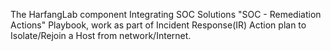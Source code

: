 The HarfangLab component Integrating SOC Solutions "SOC - Remediation Actions" Playbook, work as part of Incident Response(IR) Action plan to Isolate/Rejoin a Host from network/Internet.